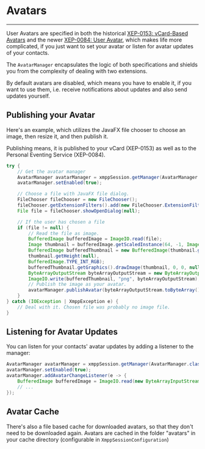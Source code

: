 # Avatars
---

User Avatars are specified in both the historical [XEP-0153: vCard-Based Avatars][vCard-Based Avatars] and the newer [XEP-0084: User Avatar][User Avatar],
which makes life more complicated, if you just want to set your avatar or listen for avatar updates of your contacts.

The `AvatarManager` encapsulates the logic of both specifications and shields you from the complexity of dealing with two extensions.

By default avatars are disabled, which means you have to enable it, if you want to use them, i.e. receive notifications about updates and also send updates yourself.

## Publishing your Avatar

Here's an example, which utilizes the JavaFX file chooser to choose an image, then resize it, and then publish it.

Publishing means, it is published to your vCard (XEP-0153) as well as to the Personal Eventing Service (XEP-0084).

```java
try {
    // Get the avatar manager
    AvatarManager avatarManager = xmppSession.getManager(AvatarManager.class);
    avatarManager.setEnabled(true);

    // Choose a file with JavaFX file dialog.
    FileChooser fileChooser = new FileChooser();
    fileChooser.getExtensionFilters().add(new FileChooser.ExtensionFilter("Images", ".png", ".jpg", ".gif"));
    File file = fileChooser.showOpenDialog(null);

    // If the user has chosen a file
    if (file != null) {
        // Read the file as image.
        BufferedImage bufferedImage = ImageIO.read(file);
        Image thumbnail = bufferedImage.getScaledInstance(64, -1, Image.SCALE_SMOOTH);
        BufferedImage bufferedThumbnail = new BufferedImage(thumbnail.getWidth(null),
        thumbnail.getHeight(null),
        BufferedImage.TYPE_INT_RGB);
        bufferedThumbnail.getGraphics().drawImage(thumbnail, 0, 0, null);
        ByteArrayOutputStream byteArrayOutputStream = new ByteArrayOutputStream();
        ImageIO.write(bufferedThumbnail, "png", byteArrayOutputStream);
        // Publish the image as your avatar.
        avatarManager.publishAvatar(byteArrayOutputStream.toByteArray());
    }
} catch (IOException | XmppException e) {
    // Deal with it. Chosen file was probably no image file.
}
```

## Listening for Avatar Updates

You can listen for your contacts' avatar updates by adding a listener to the manager:

```java
AvatarManager avatarManager = xmppSession.getManager(AvatarManager.class);
avatarManager.setEnabled(true);
avatarManager.addAvatarChangeListener(e -> {
    BufferedImage bufferedImage = ImageIO.read(new ByteArrayInputStream(e.getAvatar()));
    // ...
});
```

## Avatar Cache

There's also a file based cache for downloaded avatars, so that they don't need to be downloaded again.
Avatars are cached in the folder "avatars" in your cache directory (configurable in `XmppSessionConfiguration`)

[User Avatar]: http://xmpp.org/extensions/xep-0084.html "XEP-0084: User Avatar"
[vCard-Based Avatars]: http://xmpp.org/extensions/xep-0153.html "XEP-0153: vCard-Based Avatars"
